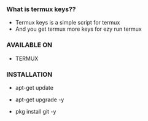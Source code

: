 ### What is termux keys??

* Termux keys is a simple script for termux 
* And you get termux more keys for ezy run termux

### AVAILABLE ON

* TERMUX

### INSTALLATION

* apt-get update

* apt-get upgrade -y

* pkg install git -y

